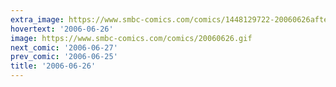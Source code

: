 ```yaml
---
extra_image: https://www.smbc-comics.com/comics/1448129722-20060626after.png
hovertext: '2006-06-26'
image: https://www.smbc-comics.com/comics/20060626.gif
next_comic: '2006-06-27'
prev_comic: '2006-06-25'
title: '2006-06-26'
---
```


